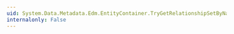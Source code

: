 ```yaml
---
uid: System.Data.Metadata.Edm.EntityContainer.TryGetRelationshipSetByName(System.String,System.Boolean,System.Data.Metadata.Edm.RelationshipSet@)
internalonly: False
---
```

